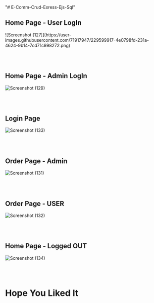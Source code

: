 "# E-Comm-Crud-Exress-Ejs-Sql" 


<h2> Home Page - User LogIn </h2>
![Screenshot (127)](https://user-images.githubusercontent.com/71917947/229599917-4e0798fd-231a-4624-9b14-7cd71c998272.png)

<br></br>

<h2> Home Page - Admin LogIn </h2>

![Screenshot (129)](https://user-images.githubusercontent.com/71917947/229600110-2e7f4653-d64a-4fde-aaf5-94a4f0386e3a.png)

<br></br>

<h2> Login Page </h2>

![Screenshot (133)](https://user-images.githubusercontent.com/71917947/229600305-01c3c0fa-fd42-4de0-922e-5089106a26d3.png)

<br></br>

<h2> Order Page - Admin </h2>

![Screenshot (131)](https://user-images.githubusercontent.com/71917947/229600443-60222bf0-ad0f-4e84-9267-0f751dd6e657.png)

<br></br>

<h2> Order Page - USER </h2>

![Screenshot (132)](https://user-images.githubusercontent.com/71917947/229600580-45abbdf0-2134-434d-bc89-f95ec70cb031.png)

<br></br>

<h2> Home Page - Logged OUT </h2>

![Screenshot (134)](https://user-images.githubusercontent.com/71917947/229600667-deee4fff-da12-40fa-aced-fcf886db6375.png)

<br></br>


<h1> Hope You Liked It </h1>
